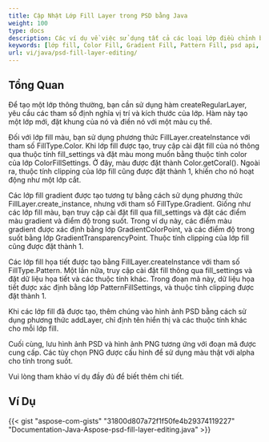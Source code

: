 ```yaml
---
title: Cập Nhật Lớp Fill Layer trong PSD bằng Java
weight: 100
type: docs
description: Các ví dụ về việc sử dụng tất cả các loại lớp điều chỉnh bao gồm Color Fill, Gradient Fill và Pattern Fill
keywords: [lớp fill, Color Fill, Gradient Fill, Pattern Fill, psd api, java, mẫu code]
url: vi/java/psd-fill-layer-editing/
---
```


## **Tổng Quan**

Để tạo một lớp thông thường, bạn cần sử dụng hàm createRegularLayer, yêu cầu các tham số định nghĩa vị trí và kích thước của lớp. Hàm này tạo một lớp mới, đặt khung của nó và điền nó với một màu cụ thể.

Đối với lớp fill màu, bạn sử dụng phương thức FillLayer.createInstance với tham số FillType.Color. Khi lớp fill được tạo, truy cập cài đặt fill của nó thông qua thuộc tính fill_settings và đặt màu mong muốn bằng thuộc tính color của lớp ColorFillSettings. Ở đây, màu được đặt thành Color.getCoral(). Ngoài ra, thuộc tính clipping của lớp fill cũng được đặt thành 1, khiến cho nó hoạt động như một lớp cắt.

Các lớp fill gradient được tạo tương tự bằng cách sử dụng phương thức FillLayer.create_instance, nhưng với tham số FillType.Gradient. Giống như các lớp fill màu, bạn truy cập cài đặt fill qua fill_settings và đặt các điểm màu gradient và điểm độ trong suốt. Trong ví dụ này, các điểm màu gradient được xác định bằng lớp GradientColorPoint, và các điểm độ trong suốt bằng lớp GradientTransparencyPoint. Thuộc tính clipping của lớp fill cũng được đặt thành 1.

Các lớp fill họa tiết được tạo bằng FillLayer.createInstance với tham số FillType.Pattern. Một lần nữa, truy cập cài đặt fill thông qua fill_settings và đặt dữ liệu họa tiết và các thuộc tính khác. Trong đoạn mã này, dữ liệu họa tiết được xác định bằng lớp PatternFillSettings, và thuộc tính clipping được đặt thành 1.

Khi các lớp fill đã được tạo, thêm chúng vào hình ảnh PSD bằng cách sử dụng phương thức addLayer, chỉ định tên hiển thị và các thuộc tính khác cho mỗi lớp fill.

Cuối cùng, lưu hình ảnh PSD và hình ảnh PNG tương ứng với đoạn mã được cung cấp. Các tùy chọn PNG được cấu hình để sử dụng màu thật với alpha cho tính trong suốt.

Vui lòng tham khảo ví dụ đầy đủ để biết thêm chi tiết.

## **Ví Dụ**
{{< gist "aspose-com-gists" "31800d807a72f1f50fe4b29374119227" "Documentation-Java-Aspose-psd-fill-layer-editing.java" >}}
